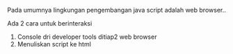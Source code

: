 Pada umumnya lingkungan pengembangan java script adalah web browser..

Ada 2 cara untuk berinteraksi
1. Console dri developer tools ditiap2 web browser
2. Menuliskan script ke html
